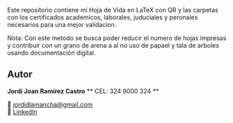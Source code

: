 Este repositorio contiene mi Hoja de Vida en LaTeX con QR y las  carpetas
con los certificados academicos, laborales, juduciales y peronales 
necesarios  para  una mejor validacion.

Nota: Con este metodo se busca poder reducir el numero de hojas impresas y 
contribuir con un grano de arena a al no uso de papael y tala  de arboles
usando documentación digital.

## Autor
**Jordi Joan Ramírez Castro**
** CEL: 324 9000 324 **

📧 jordidlamancha@gmail.com  
🔗 [LinkedIn](https://www.linkedin.com/in/jordidlamancha/)
